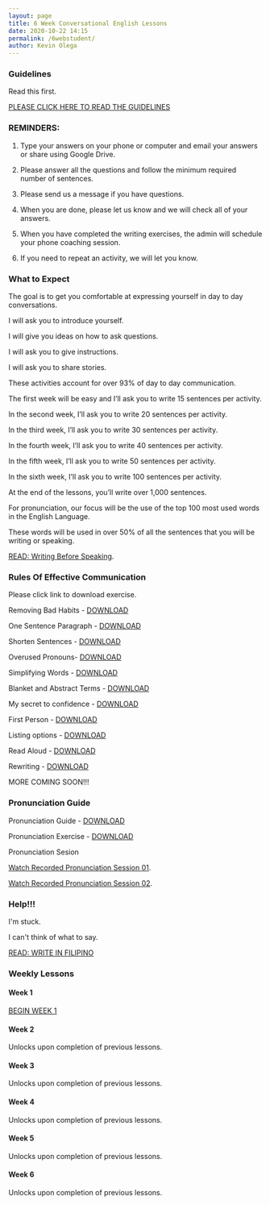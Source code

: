 ```yaml
--- 
layout: page
title: 6 Week Conversational English Lessons
date: 2020-10-22 14:15
permalink: /6webstudent/ 
author: Kevin Olega 
--- 
```

### Guidelines

Read this first.

[PLEASE CLICK HERE TO READ THE GUIDELINES](https://callcentertrainingtips.com/6webguide)

### REMINDERS:

1. Type your answers on your phone or computer and email your answers or share using Google Drive.

2. Please answer all the questions and follow the minimum required number of sentences.

3. Please send us a message if you have questions.

4. When you are done, please let us know and we will check all of your answers.

5. When you have completed the writing exercises, the admin will schedule your phone coaching session.

6. If you need to repeat an activity, we will let you know.

### What to Expect

The goal is to get you comfortable at expressing yourself in day to day conversations.

I will ask you to introduce yourself.

I will give you ideas on how to ask questions.

I will ask you to give instructions.

I will ask you to share stories.

These activities account for over 93% of day to day communication.

The first week will be easy and I’ll ask you to write 15 sentences per activity.

In the second week, I’ll ask you to write 20 sentences per activity.

In the third week, I’ll ask you to write 30 sentences per activity.

In the fourth week, I’ll ask you to write 40 sentences per activity.

In the fifth week, I’ll ask you to write 50 sentences per activity.

In the sixth week, I’ll ask you to write 100 sentences per activity.

At the end of the lessons, you’ll write over 1,000 sentences.

For pronunciation, our focus will be the use of the top 100 most used words in the English Language.

These words will be used in over 50% of all the sentences that you will be writing or speaking.

[READ: Writing Before Speaking](https://callcentertrainingtips.com/writing-6web/).

### Rules Of Effective Communication

Please click link to download exercise.

Removing Bad Habits - [DOWNLOAD](https://drive.google.com/file/d/1w8Z_cfbO3U_RHjsYw5Mpu4Y7tMRnW4q2/view?usp=sharing)

One Sentence Paragraph - [DOWNLOAD](https://drive.google.com/file/d/1dfNBxg9T17yKpS8CO4RB_4A9LlISxIuZ/view?usp=sharing)

Shorten Sentences - [DOWNLOAD](https://drive.google.com/file/d/1Mu7Ss-4VVfB2fZv2qAo--1KdUVZXvhmT/view?usp=sharing)

Overused Pronouns- [DOWNLOAD](https://drive.google.com/file/d/1cFWKbH6TpJXOpk52bjg9pl8YPcQ-u1Af/view?usp=sharing)

Simplifying Words - [DOWNLOAD](https://docs.google.com/document/d/1bOLOtZpwWOpEmtAq8B8fFxihewwB5rqVP0Eu9R7NMv4/edit?usp=sharing)

Blanket and Abstract Terms - [DOWNLOAD](https://drive.google.com/file/d/1Ki_TAVvz0DCoSAStBG8nujax7HybfS3w/view?usp=sharing)


My secret to confidence - [DOWNLOAD](https://callcentertrainingtips.com/confident/)

First Person - [DOWNLOAD](https://drive.google.com/file/d/1XR0xioNOvTCuW3iyVOCpCR4bTAXezYRB/view?usp=sharing)

Listing options - [DOWNLOAD](https://drive.google.com/file/d/1AGB_xqVvqe7BJvNmSwmwQ2iczkjOGSBP/view?usp=sharing)

Read Aloud - [DOWNLOAD](https://drive.google.com/file/d/19Qv1J5KBjcX1X2TxeQaBkcsM7KcEtBTU/view?usp=sharing)

Rewriting - [DOWNLOAD](https://drive.google.com/file/d/1VIsl4-XbYrYeJBGWgEx3RM4LF1KTh79n/view?usp=sharing)

MORE COMING SOON!!!

### Pronunciation Guide

Pronunciation Guide - [DOWNLOAD](https://drive.google.com/file/d/150XzfiT9zqdtOFrOs3LibsOZYoOas-4d/view?usp=sharing)

Pronunciation Exercise - [DOWNLOAD](https://drive.google.com/file/d/1UE0H2P4qB69wpbJJa57ErCIbxAZHZie4/view?usp=sharing)

Pronunciation Sesion

[Watch Recorded Pronunciation Session 01](https://youtu.be/j2r-JNolL5w).

[Watch Recorded Pronunciation Session 02](https://youtu.be/fezqHqAwKqY).

### Help!!!

I'm stuck. 

I can't think of what to say.

[READ: WRITE IN FILIPINO](https://drive.google.com/file/d/117PCpIl0PBJVGHSkKuraTfDrV9vwFQSS/view?usp=sharing)


### Weekly Lessons

#### Week 1

<a href="https://callcentertrainingtips.com/6webw1-hatch/" class="button focus">BEGIN WEEK 1</a>

#### Week 2

Unlocks upon completion of previous lessons.

#### Week 3

Unlocks upon completion of previous lessons.

#### Week 4

Unlocks upon completion of previous lessons.

#### Week 5

Unlocks upon completion of previous lessons.

#### Week 6

Unlocks upon completion of previous lessons.


